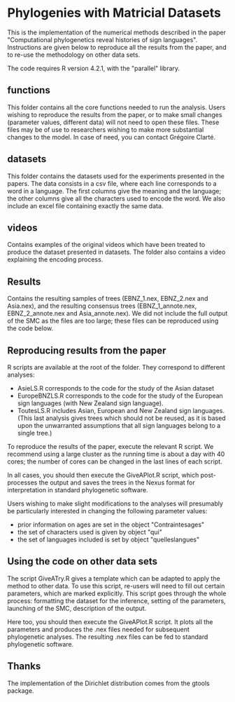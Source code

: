 # Phylogenies with Matricial Datasets

This is the implementation of the numerical methods described in the paper "Computational phylogenetics reveal histories of sign languages". Instructions are given below to reproduce all the results from the paper, and to re-use the methodology on other data sets.

The code requires R version 4.2.1, with the "parallel" library.

## functions

This folder contains all the core functions needed to run the analysis. Users wishing to reproduce the results from the paper, or to make small changes (parameter values, different data) will not need to open these files. These files may be of use to researchers wishing to make more substantial changes to the model. In case of need, you can contact Grégoire Clarté.

## datasets

This folder contains the datasets used for the experiments presented in the papers. The data consists in a csv file, where each line corresponds to a word in a language. The first columns give the meaning and the language; the other columns give all the characters used to encode the word. We also include an excel file containing exactly the same data.

## videos

Contains examples of the original videos which have been treated to produce the dataset presented in datasets. The folder also contains a video explaining the encoding process.

## Results

Contains the resulting samples of trees (EBNZ_1.nex, EBNZ_2.nex and Asia.nex), and the resulting consensus trees (EBNZ_1_annote.nex, EBNZ_2_annote.nex and Asia_annote.nex). We did not include the full output of the SMC as the files are too large; these files can be reproduced using the code below.

## Reproducing results from the paper

R scripts are available at the root of the folder. They correspond to different analyses:
- AsieLS.R corresponds to the code for the study of the Asian dataset
- EuropeBNZLS.R corresponds to the code for the study of the European sign languages (with New Zealand sign language).
- ToutesLS.R includes Asian, European and New Zealand sign languages. (This last analysis gives trees which should not be reused, as it is based upon the unwarranted assumptions that all sign languages belong to a single tree.)


To reproduce the results of the paper, execute the relevant R script. We recommend using a large cluster as the running time is about a day with 40 cores; the number of cores can be changed in the last lines of each script.

In all cases, you should then execute the GiveAPlot.R script, which post-processes the output and saves the trees in the Nexus format for interpretation in standard phylogenetic software.

Users wishing to make slight modifications to the analyses will presumably be particularly interested in changing the following parameter values:
- prior information on ages are set in the object "Contraintesages"
- the set of characters used is given by object "qui"
- the set of languages included is set by object "quelleslangues"


## Using the code on other data sets

The script GiveATry.R gives a template which can be adapted to apply the method to other data. To use this script, re-users will need to fill out certain parameters, which are marked explicitly. This script goes through the whole process: formatting the dataset for the inference, setting of the parameters, launching of the SMC, description of the output. 

Here too, you should then execute the GiveAPlot.R script. It plots all the parameters and produces the .nex files needed for subsequent phylogenetic analyses. The resulting .nex files can be fed to standard phylogenetic software.

## Thanks

The implementation of the Dirichlet distribution comes from the gtools package.
